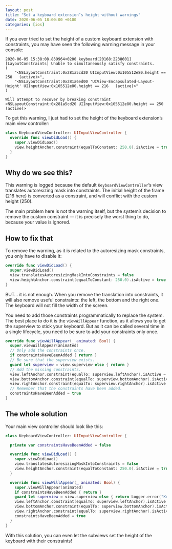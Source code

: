 ```yaml
---
layout: post
title: "Set a keyboard extension’s height without warnings"
date: 2020-06-05 18:00:00 +0100
categories: [ios]
---
```


If you ever tried to set the height of a custom keyboard extension with constraints, you may have seen the following warning message in your console:

```
2020-06-05 15:38:08.839964+0200 keyboard[20168:2238601] [LayoutConstraints] Unable to simultaneously satisfy constraints.
(
    "<NSLayoutConstraint:0x281a5cd20 UIInputView:0x105512e80.height == 250   (active)>",
    "<NSLayoutConstraint:0x281a6ed00 'UIView-Encapsulated-Layout-Height' UIInputView:0x105512e80.height == 216   (active)>"
)

Will attempt to recover by breaking constraint
<NSLayoutConstraint:0x281a5cd20 UIInputView:0x105512e80.height == 250   (active)>
```

To get this warning, I just had to set the height of the keyboard extension’s main view controller:

```swift
class KeyboardViewController: UIInputViewController {
  override func viewDidLoad() {
    super.viewDidLoad()
    view.heightAnchor.constraint(equalToConstant: 250.0).isActive = true
  }
}
```

## Why do we see this?

This warning is logged because the default `KeyboardViewController`’s view translates autoresizing mask into constraints. The initial height of the frame (216 here) is converted as a constraint, and will conflict with the custom height (250).

The main problem here is not the warning itself, but the system’s decision to remove the custom constraint — it is precisely the worst thing to do, because your value is ignored.

## How to fix that

To remove the warning, as it is related to the autoresizing mask constraints, you only have to disable it:

```swift
override func viewDidLoad() {
  super.viewDidLoad()
  view.translatesAutoresizingMaskIntoConstraints = false
  view.heightAnchor.constraint(equalToConstant: 250.0).isActive = true
}
```

BUT… it is not enough. When you remove the translation into constraints, it will also remove useful constraints: the left, the bottom and the right one. The keyboard will not fill the width of the screen.

You need to add those constraints programmatically to replace the system. The best place to do it is the `viewWillAppear` function, as it allows you to get the superview to stick your keyboard. But as it can be called several time in a single lifecycle, you need to be sure to add your constraints only once.

```swift
override func viewWillAppear(_ animated: Bool) {
  super.viewWillAppear(animated)
  // Only add the constraints once.
  if constraintsHaveBeenAdded { return }
  // Be sure that the superview exists.
  guard let superview = view.superview else { return }
  // Add the missing constraints.
  view.leftAnchor.constraint(equalTo: superview.leftAnchor).isActive = true
  view.bottomAnchor.constraint(equalTo: superview.bottomAnchor).isActive = true
  view.rightAnchor.constraint(equalTo: superview.rightAnchor).isActive = true
  // Remember that the constraints have been added.
  constraintsHaveBeenAdded = true
}
```

## The whole solution

Your main view controller should look like this:

```swift
class KeyboardViewController: UIInputViewController {

  private var constraintsHaveBeenAdded = false

  override func viewDidLoad() {
    super.viewDidLoad()
    view.translatesAutoresizingMaskIntoConstraints = false
    view.heightAnchor.constraint(equalToConstant: 250.0).isActive = true
  }

  override func viewWillAppear(_ animated: Bool) {
    super.viewWillAppear(animated)
    if constraintsHaveBeenAdded { return }
    guard let superview = view.superview else { return Logger.error("Keyboard has no superview.") }
    view.leftAnchor.constraint(equalTo: superview.leftAnchor).isActive = true
    view.bottomAnchor.constraint(equalTo: superview.bottomAnchor).isActive = true
    view.rightAnchor.constraint(equalTo: superview.rightAnchor).isActive = true
    constraintsHaveBeenAdded = true
  }
}
```

With this solution, you can even let the subviews set the height of the keyboard with their constraints!
